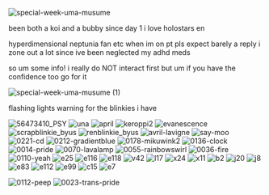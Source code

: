 ![special-week-uma-musume](https://github.com/user-attachments/assets/fed92537-c3c5-4486-97cf-984587b6ccee)


been both a koi and a bubby since day 1 i love holostars en

hyperdimensional neptunia fan etc when im on pt pls expect barely a reply i zone out a lot since ive been neglected my adhd meds

so um some info! i really do NOT interact first but um if you have the confidence too go for it 

![special-week-uma-musume (1)](https://github.com/user-attachments/assets/25bfad0c-c4fb-4a27-8239-a84482ae0c90)

flashing lights warning for the blinkies i have



![56473410_PSY](https://github.com/user-attachments/assets/9d8c0134-4542-433a-804a-45cfa1ea6b9d)
![una](https://github.com/user-attachments/assets/ccdcdc3f-0805-47c7-be51-b8916c4ed9c5)
![april](https://github.com/user-attachments/assets/79d2b765-2ce4-47f5-90e8-c4820c181733)
![keroppi2](https://github.com/user-attachments/assets/1778c9f6-6f36-4703-bed7-217c3417ce08)
![evanescence](https://github.com/user-attachments/assets/8bf18919-778a-4619-9f89-35b815aa692d)
![scrapblinkie_byus](https://github.com/user-attachments/assets/1c226528-ac96-4c1c-9f71-997653ee2e90)
![renblinkie_byus](https://github.com/user-attachments/assets/62bdd2cd-3e10-4b33-917a-aee111a408dd)
![avril-lavigne](https://github.com/user-attachments/assets/a0cfed3c-6f20-4c3b-8182-3bed6b336841)
![say-moo](https://github.com/user-attachments/assets/557d5c82-683b-484a-bd3d-5f4dc225e0a9)
![0221-cd](https://github.com/user-attachments/assets/15ab085f-104a-49ff-adc9-37283597347c)
![0212-gradientblue](https://github.com/user-attachments/assets/dcc9ed10-fd4b-4199-9f3e-4d7314f9d750)
![0178-mikuwink2](https://github.com/user-attachments/assets/7d52b261-af84-414b-ba9f-b090fc2e8a34)
![0136-clock](https://github.com/user-attachments/assets/709889e4-fac3-4a86-9ef6-83178080085b)
![0014-pride](https://github.com/user-attachments/assets/32832235-b0ad-45fc-87b7-c116ddd351d5)
![0070-lavalamp](https://github.com/user-attachments/assets/fb7f5ca3-4a9a-4487-895a-b77891e6ef54)
![0055-rainbowswirl](https://github.com/user-attachments/assets/0e6c5779-65d8-4f4c-abcb-4f1dc74cc042)
![0036-fire](https://github.com/user-attachments/assets/3712238a-f0be-46fd-8158-e9a1a9dc11b6)
![0110-yeah](https://github.com/user-attachments/assets/408d00df-5077-4a11-ae63-2fa5797f1b05)
![e25](https://github.com/user-attachments/assets/27674dc5-f3d6-491c-915a-521061e21f6a)
![e116](https://github.com/user-attachments/assets/cc4e51c7-b567-49cb-b2d8-9535cfd05b9d)
![e118](https://github.com/user-attachments/assets/5b2f051a-c15e-4324-af03-ffcd6da74774)
![v42](https://github.com/user-attachments/assets/75de67e5-4e74-49df-9f05-e49a6cf19ceb)
![l17](https://github.com/user-attachments/assets/f2b39f31-ae9d-4591-82ea-e3c9691cc7b4)
![x24](https://github.com/user-attachments/assets/8b5261d6-abc2-4c91-a031-72e534bc691a)
![x11](https://github.com/user-attachments/assets/f8ddca00-06ac-4db2-8e57-e45c582f2573)
![b2](https://github.com/user-attachments/assets/cbfa0c4c-7a1d-4274-9616-3e02a96f9111)
![j20](https://github.com/user-attachments/assets/aa158681-a713-408a-baa0-ffd721368f72)
![j8](https://github.com/user-attachments/assets/68d221a5-7927-40af-bc9c-4f927dff84d8)
![e83](https://github.com/user-attachments/assets/fb9a3813-9312-4070-94a8-6dfe7fb56873)
![e112](https://github.com/user-attachments/assets/e667932a-14b8-484b-ae98-98e46deb6939)
![e99](https://github.com/user-attachments/assets/8e1e5f18-dc91-4bf1-8586-3575ee6b6248)
![c15](https://github.com/user-attachments/assets/7a061949-bf5b-4894-a4f0-24741cb81514)
![e7](https://github.com/user-attachments/assets/e725f8a2-a6d9-4bb9-96ca-3a31fb6ce4a2)

![0112-peep](https://github.com/user-attachments/assets/3c2c6039-3025-414a-8311-875cac0f9320)
![0023-trans-pride](https://github.com/user-attachments/assets/4865930e-d852-4e85-a6ef-f50271a4d93f)

⠀⠀ 

⠀⠀⠀

